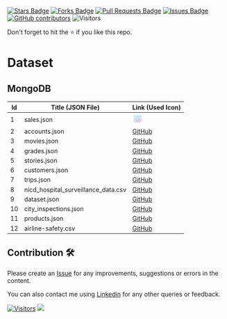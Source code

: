 <a href="https://github.com/drshahizan/dataset/stargazers"><img src="https://img.shields.io/github/stars/drshahizan/dataset" alt="Stars Badge"/></a>
<a href="https://github.com/drshahizan/dataset/network/members"><img src="https://img.shields.io/github/forks/drshahizan/dataset" alt="Forks Badge"/></a>
<a href="https://github.com/drshahizan/dataset/pulls"><img src="https://img.shields.io/github/issues-pr/drshahizan/dataset" alt="Pull Requests Badge"/></a>
<a href="https://github.com/drshahizan/dataset/issues"><img src="https://img.shields.io/github/issues/drshahizan/dataset" alt="Issues Badge"/></a>
<a href="https://github.com/drshahizan/dataset/graphs/contributors"><img alt="GitHub contributors" src="https://img.shields.io/github/contributors/drshahizan/dataset?color=2b9348"></a>
![Visitors](https://api.visitorbadge.io/api/visitors?path=https%3A%2F%2Fgithub.com%2Fdrshahizan%2Fdataset&labelColor=%23d9e3f0&countColor=%23697689&style=flat)

Don't forget to hit the :star: if you like this repo.

# Dataset

## MongoDB

| Id | Title (JSON File) | Link (Used Icon) |
|----|-------------------------------------------------------------------------------------------------------|------------------|
| 1  | sales.json | <a href="/mongodb/01-sales" ><img src="images/dataset.png" width="24px" height="24px"></a> |
| 2  | accounts.json | [GitHub]() |
| 3  | movies.json | [GitHub]() |
| 4  | grades.json | [GitHub]( ) |
| 5  | stories.json | [GitHub]() |
| 6  | customers.json | [GitHub]() |
| 7  | trips.json | [GitHub]() |
| 8  | nicd_hospital_surveillance_data.csv | [GitHub]() |
| 9  | dataset.json | [GitHub]() |
| 10 | city_inspections.json | [GitHub]() |
| 11 | products.json | [GitHub]() |
| 12 | airline-safety.csv | [GitHub]() |

## Contribution 🛠️
Please create an [Issue](https://github.com/drshahizan/Python_EDA/issues) for any improvements, suggestions or errors in the content.

You can also contact me using [Linkedin](https://www.linkedin.com/in/drshahizan/) for any other queries or feedback.

[![Visitors](https://api.visitorbadge.io/api/visitors?path=https%3A%2F%2Fgithub.com%2Fdrshahizan&labelColor=%23697689&countColor=%23555555&style=plastic)](https://visitorbadge.io/status?path=https%3A%2F%2Fgithub.com%2Fdrshahizan)
![](https://hit.yhype.me/github/profile?user_id=81284918)

